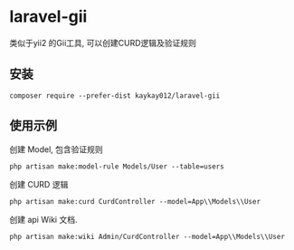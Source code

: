 # laravel-gii
类似于yii2 的Gii工具, 可以创建CURD逻辑及验证规则

安装
-------

```
composer require --prefer-dist kaykay012/laravel-gii 
```
使用示例
-------

创建 Model, 包含验证规则
```
php artisan make:model-rule Models/User --table=users
```

创建 CURD 逻辑
```
php artisan make:curd CurdController --model=App\\Models\\User
```

创建 api Wiki 文档.
```
php artisan make:wiki Admin/CurdController --model=App\\Models\\User
```